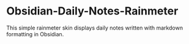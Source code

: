 # Obsidian-Daily-Notes-Rainmeter
This simple rainmeter skin displays daily notes written with markdown formatting in Obsidian.
